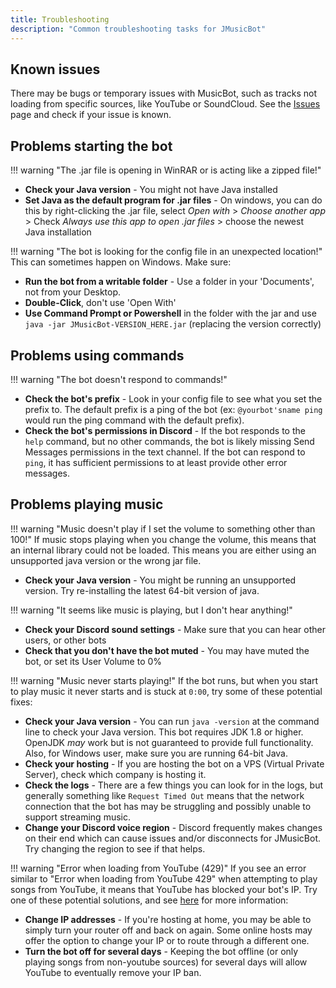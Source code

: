```yaml
---
title: Troubleshooting
description: "Common troubleshooting tasks for JMusicBot"
---
```


## Known issues
There may be bugs or temporary issues with MusicBot, such as tracks not loading from specific sources, like YouTube or SoundCloud. See the [Issues](https://github.com/jagrosh/MusicBot/issues) page and check if your issue is known.


## Problems starting the bot
!!! warning "The .jar file is opening in WinRAR or is acting like a zipped file!"
* **Check your Java version** - You might not have Java installed
* **Set Java as the default program for .jar files** - On windows, you can do this by right-clicking the .jar file, select *Open with* > *Choose another app* > Check *Always use this app to open .jar files* > choose the newest Java installation

!!! warning "The bot is looking for the config file in an unexpected location!"
This can sometimes happen on Windows. Make sure:

* **Run the bot from a writable folder** - Use a folder in your 'Documents', not from your Desktop.
* **Double-Click**, don't use 'Open With'
* **Use Command Prompt or Powershell** in the folder with the jar and use `java -jar JMusicBot-VERSION_HERE.jar` (replacing the version correctly)

## Problems using commands
!!! warning "The bot doesn't respond to commands!"

* **Check the bot's prefix** - Look in your config file to see what you set the prefix to. The default prefix is a ping of the bot (ex: `@yourbot'sname ping` would run the ping command with the default prefix).
* **Check the bot's permissions in Discord** - If the bot responds to the `help` command, but no other commands, the bot is likely missing Send Messages permissions in the text channel. If the bot can respond to `ping`, it has sufficient permissions to at least provide other error messages.

## Problems playing music
!!! warning "Music doesn't play if I set the volume to something other than 100!"
If music stops playing when you change the volume, this means that an internal library could not be loaded. This means you are either using an unsupported java version or the wrong jar file.

* **Check your Java version** - You might be running an unsupported version. Try re-installing the latest 64-bit version of java.

!!! warning "It seems like music is playing, but I don't hear anything!"
* **Check your Discord sound settings** - Make sure that you can hear other users, or other bots
* **Check that you don't have the bot muted** - You may have muted the bot, or set its User Volume to 0%

!!! warning "Music never starts playing!"
If the bot runs, but when you start to play music it never starts and is stuck at `0:00`, try some of these potential fixes:

* **Check your Java version** - You can run `java -version` at the command line to check your Java version. This bot requires JDK 1.8 or higher. OpenJDK _may_ work but is not guaranteed to provide full functionality. Also, for Windows user, make sure you are running 64-bit Java.
* **Check your hosting** - If you are hosting the bot on a VPS (Virtual Private Server), check which company is hosting it.
* **Check the logs** - There are a few things you can look for in the logs, but generally something like `Request Timed Out` means that the network connection that the bot has may be struggling and possibly unable to support streaming music.
* **Change your Discord voice region** - Discord frequently makes changes on their end which can cause issues and/or disconnects for JMusicBot. Try changing the region to see if that helps.

!!! warning "Error when loading from YouTube (429)"
If you see an error similar to "Error when loading from YouTube 429" when attempting to play songs from YouTube, it means that YouTube has blocked your bot's IP. Try one of these potential solutions, and see [here](https://github.com/jagrosh/MusicBot/issues/305) for more information:

* **Change IP addresses** - If you're hosting at home, you may be able to simply turn your router off and back on again. Some online hosts may offer the option to change your IP or to route through a different one.
* **Turn the bot off for several days** - Keeping the bot offline (or only playing songs from non-youtube sources) for several days will allow YouTube to eventually remove your IP ban.
